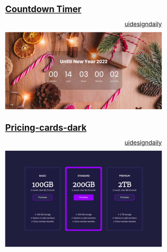 # [Countdown Timer](https://github.com/wasifekbal/ui_design_daily/tree/main/countdown)

<div style="text-align: right; font-size:1.2rem">
    <a href="https://www.uidesigndaily.com/posts/sketch-countdown-timer-day-876">uidesigndaily</a>
</div>

![](./countdown/final_design.png)

# [Pricing-cards-dark](https://github.com/wasifekbal/ui_design_daily/tree/main/pricing_card)

<div style="text-align: right; font-size:1.2rem">
    <a href="https://www.uidesigndaily.com/posts/xd-pricing-cards-card-dark-theme-mode-day-1449">uidesigndaily</a>
</div>

![](./pricing_card/final_design.png)
